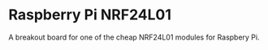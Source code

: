 Raspberry Pi NRF24L01
==================

A breakout board for one of the cheap NRF24L01 modules for Raspbery Pi.
